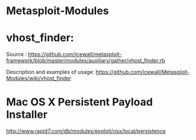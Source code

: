 Metasploit-Modules
==================

vhost_finder:
==============
Source : https://github.com/icewall/metasploit-framework/blob/master/modules/auxiliary/gather/vhost_finder.rb

Description and examples of usage: https://github.com/icewall/Metasploit-Modules/wiki/vhost_finder



Mac OS X Persistent Payload Installer
======================================
http://www.rapid7.com/db/modules/exploit/osx/local/persistence
